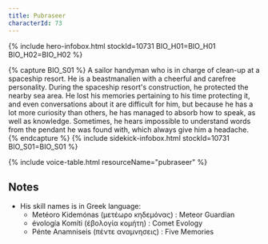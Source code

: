 ```yaml
---
title: Pubraseer
characterId: 73
---
```


{% include hero-infobox.html stockId=10731 BIO_H01=BIO_H01 BIO_H02=BIO_H02 %}

{% capture BIO_S01 %}
A sailor handyman who is in charge of clean-up at a spaceship resort. He is a beastmanalien with a cheerful and carefree personality. 
During the spaceship resort's construction, he protected the nearby sea area. 
He lost his memories pertaining to his time protecting it, and even conversations about it are difficult for him, 
but because he has a lot more curiosity than others, he has managed to absorb how to speak, as well as knowledge. 
Sometimes, he hears impossible to understand words from the pendant he was found with, which always give him a headache.
{% endcapture %}
{% include sidekick-infobox.html stockId=10731 BIO_S01=BIO_S01 %}

{% include voice-table.html resourceName="pubraseer"
%}

## Notes
- His skill names is in Greek language:
  - Metéoro Kidemónas (μετέωρο κηδεμόνας) : Meteor Guardian
  - évología Komíti (έβολογία κομήτη) : Comet Evology
  - Pénte Anamniseis (πέντε αναμνησεις) : Five Memories
